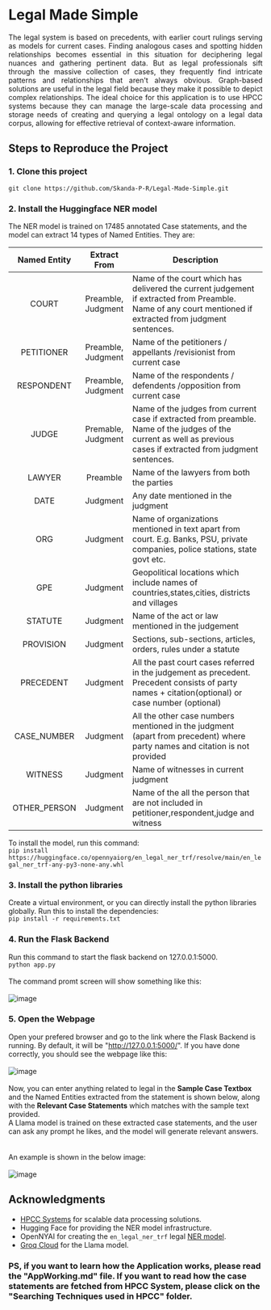 # Legal Made Simple
<div style="text-align: justify;">
The legal system is based on precedents, with earlier court rulings serving as models for current cases. Finding analogous cases and spotting hidden relationships becomes essential in this situation for deciphering legal nuances and gathering pertinent data. But as legal professionals sift through the massive collection of cases, they frequently find intricate patterns and relationships that aren't always obvious. Graph-based solutions are useful in the legal field because they make it possible to depict complex relationships. The ideal choice for this application is to use HPCC systems because they can manage the large-scale data processing and storage needs of creating and querying a legal ontology on a legal data corpus, allowing for effective retrieval of context-aware information.
</div>

## Steps to Reproduce the Project
### 1. Clone this project
``` git clone https://github.com/Skanda-P-R/Legal-Made-Simple.git ```
### 2. Install the Huggingface NER model
The NER model is trained on	17485 annotated Case statements, and the model can extract 14 types of Named Entities. They are:<br>
<center>

| Named Entity             |    Extract From    | Description                                                                                                                                               |
|:---------------:|:------------------:|-----------------------------------------------------------------------------------------------------------------------------------------------------------|
| COURT          | Preamble, Judgment | Name of the court which has delivered the current judgement if extracted from Preamble. Name of any court mentioned if extracted from judgment sentences. |
| PETITIONER  | Preamble, Judgment | Name of the petitioners / appellants /revisionist  from current case                                                                                      |
| RESPONDENT | Preamble, Judgment | Name of the respondents / defendents /opposition from current case                                                                                        |
| JUDGE |      Premable, Judgment      | Name of the judges from current case  if extracted from preamble. Name of the judges of the current as well as previous cases if extracted from judgment sentences.       |                                                                                        |
| LAWYER |      Preamble      | Name of the lawyers from both the parties                                                                                                                 |
| DATE |      Judgment      | Any date mentioned in the judgment                                                                                                                        |
| ORG |      Judgment      | Name of organizations mentioned in text apart from court. E.g. Banks, PSU, private companies, police stations, state govt etc.                            |
| GPE |      Judgment      | Geopolitical locations which include names of countries,states,cities, districts and villages                                                             | 
| STATUTE |      Judgment      | Name of the act or law mentioned in the judgement                                                                                                         |
| PROVISION |      Judgment      | Sections, sub-sections, articles, orders, rules under a statute                                                                                           |
| PRECEDENT |      Judgment      | All the past court cases referred in the judgement as precedent. Precedent consists of party names + citation(optional) or case number (optional)         |
| CASE\_NUMBER |      Judgment      | All the other case numbers mentioned in the judgment (apart from precedent) where party names and citation is not provided                                |
| WITNESS    |      Judgment      | Name of witnesses in current judgment                                                                                                                     |
| OTHER_PERSON    |      Judgment      | Name of the all the person that are not included in petitioner,respondent,judge and witness                                                               |     

</center>

To install the model, run this command:<br> ```pip install https://huggingface.co/opennyaiorg/en_legal_ner_trf/resolve/main/en_legal_ner_trf-any-py3-none-any.whl```

### 3. Install the python libraries
Create a virtual environment, or you can directly install the python libraries globally. Run this to install the dependencies:<br> ``` pip install -r requirements.txt ```
### 4. Run the Flask Backend
Run this command to start the flask backend on 127.0.0.1:5000.<br>```python app.py```<br><br>The command promt screen will show something like this:<br><br>![image](https://github.com/user-attachments/assets/876e5457-887e-46b6-b10a-7b07ae50bee4)

### 5. Open the Webpage
Open your prefered browser and go to the link where the Flask Backend is running. By default, it will be "http://127.0.0.1:5000/". If you have done correctly, you should see the webpage like this:<br><br>![image](https://github.com/user-attachments/assets/41f70ddd-def6-47e3-91ae-60cec1d88c7b)
<br><br>Now, you can enter anything related to legal in the **Sample Case Textbox** and the Named Entities extracted from the statement is shown below, along with the **Relevant Case Statements** which matches with the sample text provided.<br>
A Llama model is trained on these extracted case statements, and the user can ask any prompt he likes, and the model will generate relevant answers.<br><br><br>
An example is shown in the below image:<br><br>![image](https://github.com/user-attachments/assets/73fca1ba-36b0-456a-9652-e3ae5f2d3b7a)

## Acknowledgments
* [HPCC Systems](https://hpccsystems.com/) for scalable data processing solutions.
* Hugging Face for providing the NER model infrastructure.
* OpenNYAI for creating the ```en_legal_ner_trf``` legal [NER model](https://huggingface.co/opennyaiorg/en_legal_ner_trf).
* [Groq Cloud](https://groq.com/) for the Llama model.

### PS, if you want to learn how the Application works, please read the "AppWorking.md" file. If you want to read how the case statements are fetched from HPCC System, please click on the "Searching Techniques used in HPCC" folder.
